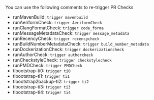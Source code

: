 You can use the following comments to re-trigger PR Checks

- runMavenBuild: `trigger mavenbuild`
- runAeriformCheck: `trigger AeriformCheck`
- runClangFormatCheck: `trigger code_forma`
- runMessageMetadataCheck: `trigger message_metadata`
- runRecencyCheck: `trigger recencycheck`
- runBuildNumberMetadataCheck: `trigger build_number_metadata`
- runDockerizationCheck: `trigger dockerizationcheck`
- runAuthorCheck: `trigger authorcheck`
- runCheckstyleCheck: `trigger checkstylecheck`
- runPMDCheck: `trigger PMDCheck`
- tibootstrap-ti0: `trigger ti0`
- tibootstrap-ti1: `trigger ti1`
- tibootstrap2backup-ti2: `trigger ti2`
- tibootstrap-ti3: `trigger ti3`
- tibootstrap-ti4: `trigger ti4`